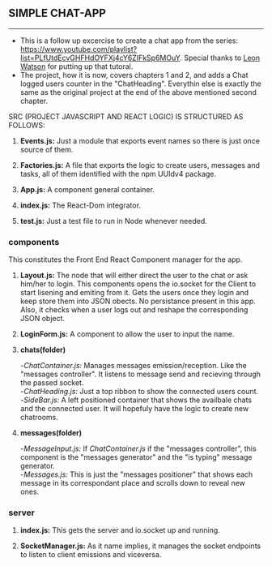 ## SIMPLE CHAT-APP
---

* This is a follow up excercise to create a chat app from the series: https://www.youtube.com/playlist?list=PLfUtdEcvGHFHdOYFXj4cY6ZIFkSp6MOuY. Special thanks to [Leon Watson](https://www.youtube.com/channel/UCYjktLnPZi4LHSz1QXwc4dA) for putting up that tutoral.
* The project, how it is now, covers chapters 1 and 2, and adds a Chat logged users counter in the "ChatHeading". Everythin else is exactly the same as the original project at the end of the above mentioned second chapter.

SRC (PROJECT JAVASCRIPT AND REACT LOGIC) IS STRUCTURED AS FOLLOWS:

1. __Events.js:__ Just a module that exports event names so there is just once source of them.

2. __Factories.js:__ A file that exports the logic to create users, messages and tasks, all of them identified with the npm UUIdv4 package.

3. __App.js:__ A component general container.

4. __index.js:__ The React-Dom integrator.

5. __test.js:__ Just a test file to run in Node whenever needed.

### components

This constitutes the Front End React Component manager for the app.

1. __Layout.js:__ The node that will either direct the user to the chat or ask him/her to login. This components opens the io.socket for the Client to start lisening and emiting from it. Gets the users once they login and keep store them into JSON obects. No persistance present in this app. Also, it checks when a user logs out and reshape the corresponding JSON object.

2. __LoginForm.js:__ A component to allow the user to input the name.

3. __chats(folder)__

   -*ChatContainer.js:* Manages messages emission/reception. Like the "messages controller". It listens to message send and recieving through the passed socket.  
   -*ChatHeading.js:* Just a top ribbon to show the connected users count.  
   -*SideBar.js:* A left positioned container that shows the availbale chats and the connected user. It will hopefuly have the logic to create new chatrooms.

4. __messages(folder)__

     -*MessageInput.js:* If *ChatContainer.js* if the "messages controller", this component is the "messages generator" and the "is typing" message generator.  
     -*Messages.js:* This is just the "messages positioner" that shows each message in its correspondant place and scrolls down to reveal new ones.

### server

1. __index.js:__ This gets the server and io.socket up and running.

2. __SocketManager.js:__ As it name implies, it manages the socket endpoints to listen to client emissions and viceversa.

